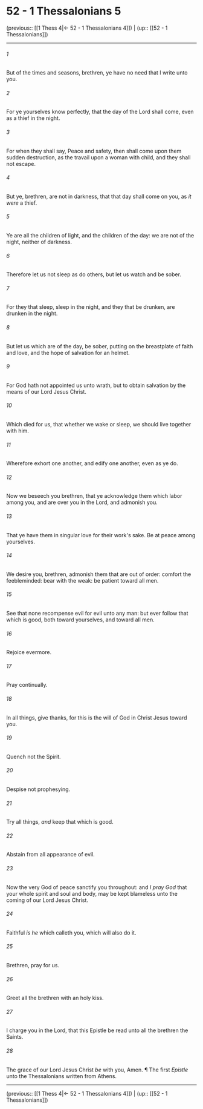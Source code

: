# 52 - 1 Thessalonians 5

(previous:: [[1 Thess 4|← 52 - 1 Thessalonians 4]]) | (up:: [[52 - 1 Thessalonians]])

***


###### 1 
But of the times and seasons, brethren, ye have no need that I write unto you. 

###### 2 
For ye yourselves know perfectly, that the day of the Lord shall come, even as a thief in the night. 

###### 3 
For when they shall say, Peace and safety, then shall come upon them sudden destruction, as the travail upon a woman with child, and they shall not escape. 

###### 4 
But ye, brethren, are not in darkness, that that day shall come on you, as _it were_ a thief. 

###### 5 
Ye are all the children of light, and the children of the day: we are not of the night, neither of darkness. 

###### 6 
Therefore let us not sleep as do others, but let us watch and be sober. 

###### 7 
For they that sleep, sleep in the night, and they that be drunken, are drunken in the night. 

###### 8 
But let us which are of the day, be sober, putting on the breastplate of faith and love, and the hope of salvation for an helmet. 

###### 9 
For God hath not appointed us unto wrath, but to obtain salvation by the means of our Lord Jesus Christ. 

###### 10 
Which died for us, that whether we wake or sleep, we should live together with him. 

###### 11 
Wherefore exhort one another, and edify one another, even as ye do. 

###### 12 
Now we beseech you brethren, that ye acknowledge them which labor among you, and are over you in the Lord, and admonish you. 

###### 13 
That ye have them in singular love for their work's sake. Be at peace among yourselves. 

###### 14 
We desire you, brethren, admonish them that are out of order: comfort the feebleminded: bear with the weak: be patient toward all men. 

###### 15 
See that none recompense evil for evil unto any man: but ever follow that which is good, both toward yourselves, and toward all men. 

###### 16 
Rejoice evermore. 

###### 17 
Pray continually. 

###### 18 
In all things, give thanks, for this is the will of God in Christ Jesus toward you. 

###### 19 
Quench not the Spirit. 

###### 20 
Despise not prophesying. 

###### 21 
Try all things, _and_ keep that which is good. 

###### 22 
Abstain from all appearance of evil. 

###### 23 
Now the very God of peace sanctify you throughout: and _I pray God_ that your whole spirit and soul and body, may be kept blameless unto the coming of our Lord Jesus Christ. 

###### 24 
Faithful _is he_ which calleth you, which will also do it. 

###### 25 
Brethren, pray for us. 

###### 26 
Greet all the brethren with an holy kiss. 

###### 27 
I charge you in the Lord, that this Epistle be read unto all the brethren the Saints. 

###### 28 
The grace of our Lord Jesus Christ _be_ with you, Amen. ¶ The first _Epistle_ unto the Thessalonians written from Athens.

***

(previous:: [[1 Thess 4|← 52 - 1 Thessalonians 4]]) | (up:: [[52 - 1 Thessalonians]])

